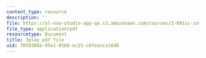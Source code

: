 ```yaml
---
content_type: resource
description: ''
file: https://ol-ocw-studio-app-qa.s3.amazonaws.com/courses/3-091sc-introduction-to-solid-state-chemistry-fall-2010/7059386b95e18568ec21c6feacca16d8_2Q_fna3TTbs.pdf
file_type: application/pdf
resourcetype: Document
title: 3play pdf file
uid: 7059386b-95e1-8568-ec21-c6feacca16d8
---
```

